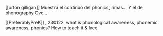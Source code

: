 [[orton gilligan]]
Muestra el continuo del phonics, rimas...
Y el de phonography
Cvc...

[[PreferablyPreK]] , 230122, what is phonological awareness, phonemic awareness, phonics? How to teach it & free
